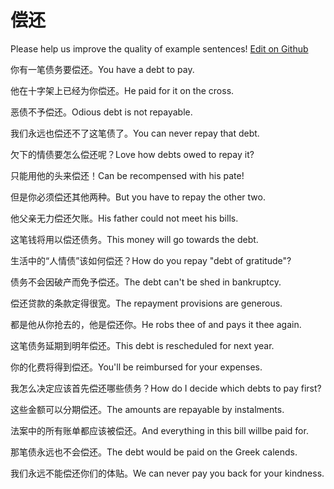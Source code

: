 # 偿还

Please help us improve the quality of example sentences! [Edit on Github](https://github.com/jiyushe/jiyu-example-sentence-source/blob/main/chinese/changhuan.md)

<p><span class="chinese">你有一笔债务要偿还。</span><span class="english">You have a debt to pay.</span></p>

<p><span class="chinese">他在十字架上已经为你偿还。</span><span class="english">He paid for it on the cross.</span></p>

<p><span class="chinese">恶债不予偿还。</span><span class="english">Odious debt is not repayable.</span></p>

<p><span class="chinese">我们永远也偿还不了这笔债了。</span><span class="english">You can never repay that debt.</span></p>

<p><span class="chinese">欠下的情债要怎么偿还呢？</span><span class="english">Love how debts owed to repay it?</span></p>

<p><span class="chinese">只能用他的头来偿还！</span><span class="english">Can be recompensed with his pate!</span></p>

<p><span class="chinese">但是你必须偿还其他两种。</span><span class="english">But you have to repay the other two.</span></p>

<p><span class="chinese">他父亲无力偿还欠账。</span><span class="english">His father could not meet his bills.</span></p>

<p><span class="chinese">这笔钱将用以偿还债务。</span><span class="english">This money will go towards the debt.</span></p>

<p><span class="chinese">生活中的“人情债”该如何偿还？</span><span class="english">How do you repay "debt of gratitude"?</span></p>

<p><span class="chinese">债务不会因破产而免予偿还。</span><span class="english">The debt can't be shed in bankruptcy.</span></p>

<p><span class="chinese">偿还贷款的条款定得很宽。</span><span class="english">The repayment provisions are generous.</span></p>

<p><span class="chinese">都是他从你抢去的，他是偿还你。</span><span class="english">He robs thee of and pays it thee again.</span></p>

<p><span class="chinese">这笔债务延期到明年偿还。</span><span class="english">This debt is rescheduled for next year.</span></p>

<p><span class="chinese">你的化费将得到偿还。</span><span class="english">You'll be reimbursed for your expenses.</span></p>

<p><span class="chinese">我怎么决定应该首先偿还哪些债务？</span><span class="english">How do I decide which debts to pay first?</span></p>

<p><span class="chinese">这些金额可以分期偿还。</span><span class="english">The amounts are repayable by instalments.</span></p>

<p><span class="chinese">法案中的所有账单都应该被偿还。</span><span class="english">And everything in this bill willbe paid for.</span></p>

<p><span class="chinese">那笔债永远也不会偿还。</span><span class="english">The debt would be paid on the Greek calends.</span></p>

<p><span class="chinese">我们永远不能偿还你们的体贴。</span><span class="english">We can never pay you back for your kindness.</span></p>

